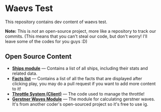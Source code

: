 # Waevs Test

This repository contains dev content of waevs test.  
  
**Note:** This is *not* an open-source project, more like a repository to track our commits. (This means that you can't steal our code, but don't worry! I'll leave some of the codes for you guys :D)

## Open Source Content

- [**Ships module**](https://github.com/7calvin4/waevs-test/blob/waevs/src/ServerScriptService/General/Ships.lua) — Contains a list of all ships, including their stats and related data.  
- [**Facts list**](https://github.com/7calvin4/waevs-test/blob/waevs/src/StarterGui/CoreGui/Facts.lua) — Contains a list of all the facts that are displayed after clicking play, you may do a pull request if you want to add more content to it!  
- [**Throttle System (Client)**](https://github.com/7calvin4/waevs-test/blob/waevs/src/ReplicatedStorage/ShipUI/LocalScript.client.lua) — The code used to manage the throttle!  
- [**Gerstner Waves Module**](https://github.com/7calvin4/waevs-test) — The module for calculating gerstner waves. It's from another coder's open-sourced project so it's free to use ig.  